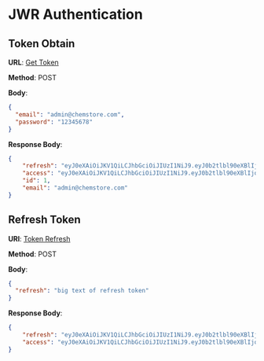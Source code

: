 # JWR Authentication

## Token Obtain
**URL**: [Get Token](https://chemstore2.azurewebsites.net/api/token/)

**Method**: POST

**Body**:
```json
{
  "email": "admin@chemstore.com",
  "password": "12345678"
}
```
**Response Body**:
```json
{
    "refresh": "eyJ0eXAiOiJKV1QiLCJhbGciOiJIUzI1NiJ9.eyJ0b2tlbl90eXBlIjoicmVmcmVzaCIsImV4cCI6MTY0Nzk0NzcxNCwiaWF0IjoxNjQ1MzU1NzE0LCJqdGkiOiI5MjZkNzkzZWZmMjY0OThhYWViNTdhZjBjYmQxZmNiNSIsInVzZXJfaWQiOjF9.Hi9u0uJhmy4ZIWFW3PNF6AQk8veesYoSnZTUyUCGdMY",
    "access": "eyJ0eXAiOiJKV1QiLCJhbGciOiJIUzI1NiJ9.eyJ0b2tlbl90eXBlIjoiYWNjZXNzIiwiZXhwIjoxNjQ1NDQyMTE0LCJpYXQiOjE2NDUzNTU3MTQsImp0aSI6ImIyMjYxZGJhYjc5MjQ2NmI4OTQ5NjU4OTQ1MWFhNjNiIiwidXNlcl9pZCI6MX0.PVQzlvzV8ewEHOCf5fZWx3FUiVuYlNBY_gUQJ9CJhKU",
    "id": 1,
    "email": "admin@chemstore.com"
}
```

## Refresh Token
**URl**: [Token Refresh](https://chemstore2.azurewebsites.net/api/token/refresh/)

**Method**: POST

**Body**:
```json
{
  "refresh": "big text of refresh token"
}
```
**Response Body**:
```json
{
    "refresh": "eyJ0eXAiOiJKV1QiLCJhbGciOiJIUzI1NiJ9.eyJ0b2tlbl90eXBlIjoicmVmcmVzaCIsImV4cCI6MTY0Nzk0NzcxNCwiaWF0IjoxNjQ1MzU1NzE0LCJqdGkiOiI5MjZkNzkzZWZmMjY0OThhYWViNTdhZjBjYmQxZmNiNSIsInVzZXJfaWQiOjF9.Hi9u0uJhmy4ZIWFW3PNF6AQk8veesYoSnZTUyUCGdMY",
    "access": "eyJ0eXAiOiJKV1QiLCJhbGciOiJIUzI1NiJ9.eyJ0b2tlbl90eXBlIjoiYWNjZXNzIiwiZXhwIjoxNjQ1NDQyMTE0LCJpYXQiOjE2NDUzNTU3MTQsImp0aSI6ImIyMjYxZGJhYjc5MjQ2NmI4OTQ5NjU4OTQ1MWFhNjNiIiwidXNlcl9pZCI6MX0.PVQzlvzV8ewEHOCf5fZWx3FUiVuYlNBY_gUQJ9CJhKU"
}
```